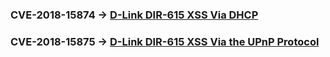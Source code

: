 ### CVE-2018-15874 -> [D-Link DIR-615 XSS Via DHCP](https://github.com/reevesrs24/cve/blob/master/D-Link_DIR-615/xss_DHCP/dlink_dir615_xss_dhcp.md)
### CVE-2018-15875 -> [D-Link DIR-615 XSS Via the UPnP Protocol](https://github.com/reevesrs24/cve/blob/master/D-Link_DIR-615/xss_UPnP/dlink_dir615_xss_upnp.md)
